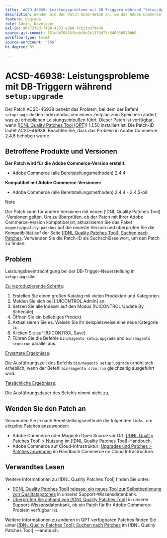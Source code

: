 ```yaml
---
title: 'ACSD-46938: Leistungsprobleme mit DB-Triggern während "Setup:Upgrade"'
description: Wenden Sie den Patch ACSD-46938 an, um das Adobe Commerce-Problem zu beheben, bei dem der Befehl "setup:upgrade"den Indexmodus von geplant zu speichern ändert und zu erheblichen Leistungseinbußen führt.
feature: Upgrade
role: Admin, Developer
exl-id: 967727ed-f490-4233-a2b0-fcb2fa3f964b
source-git-commit: 151e5b70433fbebf0e2b1376d7fc540850978bb0
workflow-type: tm+mt
source-wordcount: '356'
ht-degree: 0%

---
```


# ACSD-46938: Leistungsprobleme mit DB-Triggern während `setup:upgrade`

Der Patch ACSD-46938 behebt das Problem, bei dem der Befehl `setup:upgrade` den Indexmodus von einem Zeitplan zum Speichern ändert, was zu erheblichen Leistungseinbußen führt. Dieser Patch ist verfügbar, wenn [[!DNL Quality Patches Tool (QPT)]](/help/announcements/adobe-commerce-announcements/magento-quality-patches-released-new-tool-to-self-serve-quality-patches.md) 1.1.50 installiert ist. Die Patch-ID lautet ACSD-46938. Beachten Sie, dass das Problem in Adobe Commerce 2.4.6 behoben wurde.

## Betroffene Produkte und Versionen

**Der Patch wird für die Adobe Commerce-Version erstellt:**

* Adobe Commerce (alle Bereitstellungsmethoden) 2.4.4

**Kompatibel mit Adobe Commerce-Versionen:**

* Adobe Commerce (alle Bereitstellungsmethoden) 2.4.4 - 2.4.5-p9

>[!NOTE]
>
>Der Patch kann für andere Versionen mit neuen [!DNL Quality Patches Tool] -Versionen gelten. Um zu überprüfen, ob der Patch mit Ihrer Adobe Commerce-Version kompatibel ist, aktualisieren Sie das Paket `magento/quality-patches` auf die neueste Version und überprüfen Sie die Kompatibilität auf der Seite [[!DNL Quality Patches Tool]: Suchen nach Patches](https://experienceleague.adobe.com/tools/commerce-quality-patches/index.html). Verwenden Sie die Patch-ID als Suchschlüsselwort, um den Patch zu finden.

## Problem

Leistungsbeeinträchtigung bei der DB-Trigger-Neuerstellung in `setup:upgrade`.

<u>Zu reproduzierende Schritte</u>:

1. Erstellen Sie einen großen Katalog mit vielen Produkten und Kategorien.
1. Melden Sie sich bei [!UICONTROL Admin] an.
1. Setzen Sie alle Indexer auf den Modus [!UICONTROL Update By Schedule] .
1. Öffnen Sie ein beliebiges Produkt.
1. Aktualisieren Sie es. Weisen Sie ihr beispielsweise eine neue Kategorie zu.
1. Klicken Sie auf [!UICONTROL Save].
1. Führen Sie die Befehle `bin/magento setup:upgrade` und `bin/magento cron:run` parallel aus.

<u>Erwartete Ergebnisse</u>:

Die Ausführungszeit des Befehls `bin/magento setup:upgrade` erhöht sich erheblich, wenn der Befehl `bin/magento cron:run` gleichzeitig ausgeführt wird.

<u>Tatsächliche Ergebnisse</u>:

Die Ausführungsdauer des Befehls nimmt nicht zu.

## Wenden Sie den Patch an

Verwenden Sie je nach Bereitstellungsmethode die folgenden Links, um einzelne Patches anzuwenden:

* Adobe Commerce oder Magento Open Source vor Ort: [[!DNL Quality Patches Tool] > Nutzung](https://experienceleague.adobe.com/docs/commerce-operations/tools/quality-patches-tool/usage.html) im [!DNL Quality Patches Tool]-Handbuch.
* Adobe Commerce auf Cloud-Infrastruktur: [Upgrades und Patches > Patches anwenden](https://experienceleague.adobe.com/docs/commerce-cloud-service/user-guide/develop/upgrade/apply-patches.html) im Handbuch Commerce on Cloud Infrastructure.

## Verwandtes Lesen

Weitere Informationen zu [!DNL Quality Patches Tool] finden Sie unter:

* [[!DNL Quality Patches Tool] release: ein neues Tool zur Selbstbedienung von Qualitätspatches](/help/announcements/adobe-commerce-announcements/magento-quality-patches-released-new-tool-to-self-serve-quality-patches.md) in unserer Support-Wissensdatenbank.
* [Überprüfen Sie anhand von  [!DNL Quality Patches Tool]](/help/support-tools/patches-available-in-qpt-tool/check-patch-for-magento-issue-with-magento-quality-patches.md) in unserer Support-Wissensdatenbank, ob ein Patch für Ihr Adobe Commerce-Problem verfügbar ist.

Weitere Informationen zu anderen in QPT verfügbaren Patches finden Sie unter [[!DNL Quality Patches Tool]: Suchen nach Patches](https://experienceleague.adobe.com/tools/commerce-quality-patches/index.html) im [!DNL Quality Patches Tool] -Handbuch.
